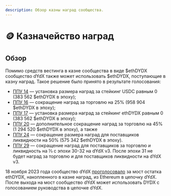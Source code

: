 ```yaml
---
description: Обзор казны наград сообщества.
---
```


# 🪙 Казначейство наград

## Обзор

Помимо средств вестинга в казне сообщества в виде $ethDYDX сообщество dYdX также может использовать $ethDYDX, поступающие в казну наград. Такое решение было принято в результате голосования:

* [ППУ 14](https://dydx.community/dashboard/proposal/7) — установка размера наград за стейкинг USDC равным 0 (383 562 $ethDYDX в эпоху);
* [ППУ 16](https://dydx.community/dashboard/proposal/8) — сокращение наград за торговлю на 25% (958 904 $ethDYDX в эпоху);
* [ППУ 17](https://dydx.community/dashboard/proposal/9) — установка размера наград за стейкинг ethDYDX равным 0 (383 562 $ethDYDX в эпоху);
* [ППУ 20](https://dydx.community/dashboard/proposal/11) — дополнительное сокращение наград за торговлю на 45% (1 294 520 $ethDYDX в эпоху), а также
* [ППУ 24](https://github.com/dydxfoundation/dip/blob/master/content/dips/DIP-24.md) — сокращение размера наград для поставщиков ликвидности на 50% (575 342 $ethDYDX в эпоху).
* [ППУ 29](https://dydx.community/dashboard/proposal/16) — сокращение наград для поставщиков за торговлю и ликвидность на ⅓ с эпохи 30-32 на dYdX v3. После эпохи 31 не будет наград за торговлю и для поставщиков ликвидности на dYdX v3.

18 ноября 2023 года сообщество dYdX [проголосовало](https://dydx.community/dashboard/proposal/16) за мост остатка ethDYDX, накопленного в казне наград, из Ethereum в цепочку dYdX. После выхода на мост сообщество dYdX может использовать DYDX с голосованием руководства в цепочке dYdX.
